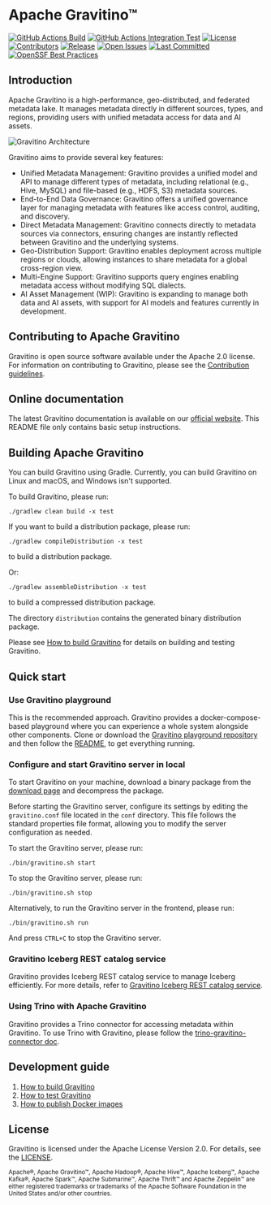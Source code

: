 <!--
  Licensed to the Apache Software Foundation (ASF) under one
  or more contributor license agreements.  See the NOTICE file
  distributed with this work for additional information
  regarding copyright ownership.  The ASF licenses this file
  to you under the Apache License, Version 2.0 (the
  "License"); you may not use this file except in compliance
  with the License.  You may obtain a copy of the License at888

   http://www.apache.org/licenses/LICENSE-2.0

  Unless required by applicable law or agreed to in writing,
  software distributed under the License is distributed on an
  "AS IS" BASIS, WITHOUT WARRANTIES OR CONDITIONS OF ANY
  KIND, either express or implied.  See the License for the
  specific language governing permissions and limitations
  under the License.
-->

# Apache Gravitino™

[![GitHub Actions Build](https://github.com/apache/gravitino/actions/workflows/build.yml/badge.svg)](https://github.com/apache/gravitino/actions/workflows/build.yml)
[![GitHub Actions Integration Test](https://github.com/apache/gravitino/actions/workflows/integration-test.yml/badge.svg)](https://github.com/apache/gravitino/actions/workflows/integration-test.yml)
[![License](https://img.shields.io/github/license/apache/gravitino)](https://github.com/apache/gravitino/blob/main/LICENSE)
[![Contributors](https://img.shields.io/github/contributors/apache/gravitino)](https://github.com/apache/gravitino/graphs/contributors)
[![Release](https://img.shields.io/github/v/release/apache/gravitino)](https://github.com/apache/gravitino/releases)
[![Open Issues](https://img.shields.io/github/issues-raw/apache/gravitino)](https://github.com/apache/gravitino/issues)
[![Last Committed](https://img.shields.io/github/last-commit/apache/gravitino)](https://github.com/apache/gravitino/commits/main/)
[![OpenSSF Best Practices](https://www.bestpractices.dev/projects/8358/badge)](https://www.bestpractices.dev/projects/8358)

## Introduction

Apache Gravitino is a high-performance, geo-distributed, and federated metadata lake. It manages metadata directly in different sources, types, and regions, providing users with unified metadata access for data and AI assets.

![Gravitino Architecture](docs/assets/gravitino-architecture.png)

Gravitino aims to provide several key features:
* Unified Metadata Management: Gravitino provides a unified model and API to manage different types of metadata, including relational (e.g., Hive, MySQL) and file-based (e.g., HDFS, S3) metadata sources.
* End-to-End Data Governance: Gravitino offers a unified governance layer for managing metadata with features like access control, auditing, and discovery.
* Direct Metadata Management: Gravitino connects directly to metadata sources via connectors, ensuring changes are instantly reflected between Gravitino and the underlying systems.
* Geo-Distribution Support: Gravitino enables deployment across multiple regions or clouds, allowing instances to share metadata for a global cross-region view.
* Multi-Engine Support: Gravitino supports query engines enabling metadata access without modifying SQL dialects.
* AI Asset Management (WIP): Gravitino is expanding to manage both data and AI assets, with support for AI models and features currently in development.

## Contributing to Apache Gravitino

Gravitino is open source software available under the Apache 2.0 license. For information on contributing to Gravitino, please see the [Contribution guidelines](https://gravitino.apache.org/contrib/).

## Online documentation

The latest Gravitino documentation is available on our [official website](https://gravitino.apache.org/docs/latest/). This README file only contains basic setup instructions.

## Building Apache Gravitino

You can build Gravitino using Gradle. Currently, you can build Gravitino on Linux and macOS, and Windows isn't supported.

To build Gravitino, please run:

```shell
./gradlew clean build -x test
```

If you want to build a distribution package, please run:

```shell
./gradlew compileDistribution -x test
```

to build a distribution package.

Or:

```shell
./gradlew assembleDistribution -x test
```

to build a compressed distribution package.

The directory `distribution` contains the generated binary distribution package.

Please see [How to build Gravitino](https://gravitino.apache.org/docs/latest/how-to-build/) for details on building and testing Gravitino.

## Quick start

### Use Gravitino playground

This is the recommended approach. Gravitino provides a docker-compose-based playground where you can experience a whole system alongside other components. Clone or download the [Gravitino playground repository](https://github.com/apache/gravitino-playground) and then follow the [README](https://github.com/apache/gravitino-playground/blob/main/README.md), to get everything running.

### Configure and start Gravitino server in local

To start Gravitino on your machine, download a binary package from the [download page](https://gravitino.apache.org/downloads) and decompress the package.

Before starting the Gravitino server, configure its settings by editing the `gravitino.conf` file located in the `conf` directory. This file follows the standard properties file format, allowing you to modify the server configuration as needed.

To start the Gravitino server, please run:

```shell
./bin/gravitino.sh start
```

To stop the Gravitino server, please run:

```shell
./bin/gravitino.sh stop
```

Alternatively, to run the Gravitino server in the frontend, please run:

```shell
./bin/gravitino.sh run
```

And press `CTRL+C` to stop the Gravitino server.

### Gravitino Iceberg REST catalog service

Gravitino provides Iceberg REST catalog service to manage Iceberg efficiently. For more details, refer to [Gravitino Iceberg REST catalog service](https://gravitino.apache.org/docs/latest/iceberg-rest-service/).

### Using Trino with Apache Gravitino

Gravitino provides a Trino connector for accessing metadata within Gravitino. To use Trino with Gravitino, please follow the [trino-gravitino-connector doc](https://gravitino.apache.org/docs/latest/trino-connector/index/).

## Development guide

1. [How to build Gravitino](https://gravitino.apache.org/docs/latest/how-to-build/)
2. [How to test Gravitino](https://gravitino.apache.org/docs/latest/how-to-test/)
3. [How to publish Docker images](https://gravitino.apache.org/docs/latest/publish-docker-images)

## License

Gravitino is licensed under the Apache License Version 2.0. For details, see the [LICENSE](LICENSE).

<sub>Apache®, Apache Gravitino&trade;, Apache Hadoop&reg;, Apache Hive&trade;, Apache Iceberg&trade;, Apache Kafka&reg;, Apache Spark&trade;, Apache Submarine&trade;, Apache Thrift&trade; and Apache Zeppelin&trade; are either registered trademarks or trademarks of the Apache Software Foundation in the United States and/or other countries.</sub>

<img src="https://analytics.apache.org/matomo.php?idsite=62&rec=1&bots=1&action_name=ReadMe" style="border:0;" alt="" />
